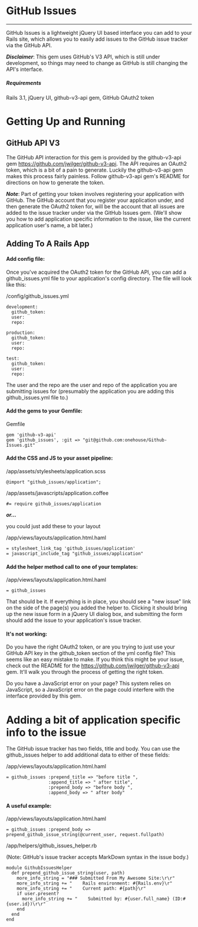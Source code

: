 # GitHub Issues

----

GitHub Issues is a lightweight jQuery UI based interface you can add to your Rails site, which allows you to easily add issues to the GitHub issue tracker via the GitHub API.

***Disclaimer***: This gem uses GitHub's V3 API, which is still under development, so things may need to change as GitHub is still changing the API's interface.

##### Requirements 

Rails 3.1, jQuery UI, github-v3-api gem, GitHub OAuth2 token

# Getting Up and Running

## GitHub API V3

The GitHub API interaction for this gem is provided by the github-v3-api gem <https://github.com/jwilger/github-v3-api>.  The API requires an OAuth2 token, which is a bit of a pain to generate.  Luckily the github-v3-api gem makes this process fairly painless.  Follow github-v3-api gem's README for directions on how to generate the token.

***Note***: Part of getting your token involves registering your application with GitHub.  The GitHub account that you register your application under, and then generate the OAuth2 token for, will be the account that all issues are added to the issue tracker under via the GitHub Issues gem.  (We'll show you how to add application specific information to the issue, like the current application user's name, a bit later.) 

## Adding To A Rails App

#### Add config file:

Once you've acquired the OAuth2 token for the GitHub API, you can add a github_issues.yml file to your application's config directory.  The file will look like this:

/config/github_issues.yml

    development:
      github_token: 
      user: 
      repo: 
    
    production:
      github_token: 
      user: 
      repo: 
    
    test:
      github_token: 
      user: 
      repo: 

The user and the repo are the user and repo of the application you are submitting issues for (presumably the application you are adding this github_issues.yml file to.)

#### Add the gems to your Gemfile:

Gemfile

    gem 'github-v3-api'
    gem 'github_issues', :git => "git@github.com:onehouse/Github-Issues.git"

#### Add the CSS and JS to your asset pipeline:

/app/assets/stylesheets/application.scss

    @import "github_issues/application";

/app/assets/javascripts/application.coffee

    #= require github_issues/application

***or…***

you could just add these to your layout

/app/views/layouts/application.html.haml

    = stylesheet_link_tag 'github_issues/application'
    = javascript_include_tag "github_issues/application"

#### Add the helper method call to one of your templates:

/app/views/layouts/application.html.haml

    = github_issues

That should be it.  If everything is in place, you should see a "new issue" link on the side of the page(s) you added the helper to.  Clicking it should bring up the new issue form in a jQuery UI dialog box, and submitting the form should add the issue to your application's issue tracker.

#### It's not working:

Do you have the right OAuth2 token, or are you trying to just use your GitHub API key in the github_token section of the yml config file?  This seems like an easy mistake to make.  If you think this might be your issue, check out the README for the <https://github.com/jwilger/github-v3-api> gem.  It'll walk you through the process of getting the right token.

Do you have a JavaScript error on your page?  This system relies on JavaScript, so a JavaScript error on the page could interfere with the interface provided by this gem.

# Adding a bit of application specific info to the issue

The GitHub issue tracker has two fields, title and body.  You can use the github_issues helper to add additional data to either of these fields:

/app/views/layouts/application.html.haml

    = github_issues :prepend_title => "before title ",
                    :append_title => " after title", 
                    :prepend_body => "before body ",
                    :append_body => " after body"

#### A useful example:

/app/views/layouts/application.html.haml

    = github_issues :prepend_body => prepend_github_issue_string(@current_user, request.fullpath)

/app/helpers/github_issues_helper.rb

(Note: GitHub's issue tracker accepts MarkDown syntax in the issue body.)

    module GithubIssuesHelper
      def prepend_github_issue_string(user, path)
        more_info_string = "### Submitted From My Awesome Site:\r\r"
        more_info_string += "    Rails environment: #{Rails.env}\r"
        more_info_string += "    Current path: #{path}\r"
        if user.present?
          more_info_string += "    Submitted by: #{user.full_name} (ID:#{user.id})\r\r"
        end
      end
    end
